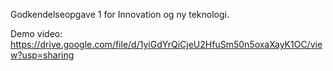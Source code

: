 Godkendelseopgave 1 for Innovation og ny teknologi.

Demo video: https://drive.google.com/file/d/1yiGdYrQiCjeU2HfuSm50n5oxaXayK1OC/view?usp=sharing

